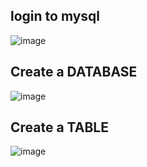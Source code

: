 ## login to mysql
![image](https://user-images.githubusercontent.com/68326118/229412704-5f948e47-bc75-4828-8498-f6dcabb04170.png)

## Create a DATABASE
![image](https://user-images.githubusercontent.com/68326118/229414901-19ed20bf-55b0-4721-8668-c214e7bc458a.png)

## Create a TABLE 
![image](https://user-images.githubusercontent.com/68326118/229414731-60058bbd-dd07-4287-a7f4-16074f442735.png)

## 
